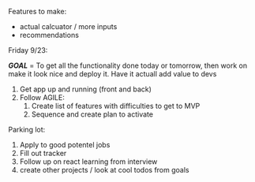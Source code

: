 Features to make:
- actual calcuator / more inputs
- recommendations

Friday 9/23:

***GOAL*** = To get all the functionality done today or tomorrow, then work on make it look nice and deploy it. Have it actuall add value to devs

1. Get app up and running (front and back)
2. Follow AGILE:
    1. Create list of features with difficulties to get to MVP
    2. Sequence and create plan to activate 


Parking lot:
1. Apply to good potentel jobs
2. Fill out tracker 
3. Follow up on react learning from interview
4. create other projects / look at cool todos from goals